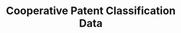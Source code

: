 ---
layout: default
bigquery: https://console.cloud.google.com/bigquery?p=patents-public-data&d=cpc&page=dataset
citation: '“Cooperative Patent Classification” by the EPO and USPTO, for public use. '
contributors: EPO, USPTO
cost: None
description: Cooperative Patent Classification Data contains the scheme and definitions
  of the Cooperative Patent Classification system for classifying patent documents.
  The CPC is the result of a partnership between the EPO and the USPTO in their joint
  effort to develop a common, internationally compatible classification system for
  technical documents, in particular patent publications, which will be used by both
  offices in the patent granting process
documentation: https://www.cooperativepatentclassification.org/cpcSchemeAndDefinitions
last_edit: Mon, 04 Apr 2022 19:07:06 GMT
location: https://www.cooperativepatentclassification.org/index
maintained_by: USPTO, EPO
schema_fields: '[''limiting_references'', ''informative_references'', ''additional_only'',
  ''ipcConcordant'', ''breakdownCode'', ''date_revised'', ''synonyms'', ''informativeReferences'',
  ''limitingReferences'', ''title_part'', ''breakdown_code'', ''notAllocatable'',
  ''residualReferences'', ''level'', ''symbol'', ''title_full'', ''ipc_concordant'',
  ''dateRevised'', ''glossary'', ''sizeCache'', ''status'', ''definition'', ''titleFull'',
  ''titlePart'', ''not_allocatable'', ''childGroups'', ''residual_references'', ''parents'',
  ''children'', ''application_references'', ''applicationReferences'', ''child_groups'']'
shortname: cooperative_patent_classification
tags:
- patents
- science
title: Cooperative Patent Classification Data
uuid: 984374a7-16e9-4b35-9445-458daceb01bf
---